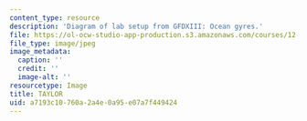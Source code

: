 ```yaml
---
content_type: resource
description: 'Diagram of lab setup from GFDXIII: Ocean gyres.'
file: https://ol-ocw-studio-app-production.s3.amazonaws.com/courses/12-003-atmosphere-ocean-and-climate-dynamics-fall-2008/a7193c10760a2a4e0a95e07a7f449424_TAYLOR.jpg
file_type: image/jpeg
image_metadata:
  caption: ''
  credit: ''
  image-alt: ''
resourcetype: Image
title: TAYLOR
uid: a7193c10-760a-2a4e-0a95-e07a7f449424
---
```

